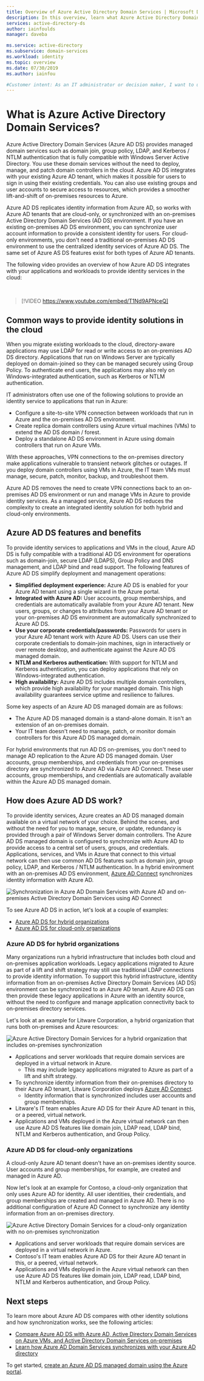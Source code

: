 ```yaml
---
title: Overview of Azure Active Directory Domain Services | Microsoft Docs
description: In this overview, learn what Azure Active Directory Domain Services provides and how to use it in your organization to provide identity services to applications and services in the cloud.
services: active-directory-ds
author: iainfoulds
manager: daveba

ms.service: active-directory
ms.subservice: domain-services
ms.workload: identity
ms.topic: overview
ms.date: 07/30/2019
ms.author: iainfou

#Customer intent: As an IT administrator or decision maker, I want to understand what Azure AD DS is and how it can benefit my organization.
---
```


# What is Azure Active Directory Domain Services?

Azure Active Directory Domain Services (Azure AD DS) provides managed domain services such as domain join, group policy, LDAP, and Kerberos / NTLM authentication that is fully compatible with Windows Server Active Directory. You use these domain services without the need to deploy, manage, and patch domain controllers in the cloud. Azure AD DS integrates with your existing Azure AD tenant, which makes it possible for users to sign in using their existing credentials. You can also use existing groups and user accounts to secure access to resources, which provides a smoother lift-and-shift of on-premises resources to Azure.

Azure AD DS replicates identity information from Azure AD, so works with Azure AD tenants that are cloud-only, or synchronized with an on-premises Active Directory Domain Services (AD DS) environment. If you have an existing on-premises AD DS environment, you can synchronize user account information to provide a consistent identity for users. For cloud-only environments, you don't need a traditional on-premises AD DS environment to use the centralized identity services of Azure AD DS. The same set of Azure AS DS features exist for both types of Azure AD tenants.

The following video provides an overview of how Azure AD DS integrates with your applications and workloads to provide identity services in the cloud:

<br />

>[!VIDEO https://www.youtube.com/embed/T1Nd9APNceQ]

## Common ways to provide identity solutions in the cloud

When you migrate existing workloads to the cloud, directory-aware applications may use LDAP for read or write access to an on-premises AD DS directory. Applications that run on Windows Server are typically deployed on domain-joined so they can be managed securely using Group Policy. To authenticate end users, the applications may also rely on Windows-integrated authentication, such as Kerberos or NTLM authentication.

IT administrators often use one of the following solutions to provide an identity service to applications that run in Azure:

* Configure a site-to-site VPN connection between workloads that run in Azure and the on-premises AD DS environment.
* Create replica domain controllers using Azure virtual machines (VMs) to extend the AD DS domain / forest.
* Deploy a standalone AD DS environment in Azure using domain controllers that run on Azure VMs.

With these approaches, VPN connections to the on-premises directory make applications vulnerable to transient network glitches or outages. If you deploy domain controllers using VMs in Azure, the IT team VMs must manage, secure, patch, monitor, backup, and troubleshoot them.

Azure AD DS removes the need to create VPN connections back to an on-premises AD DS environment or run and manage VMs in Azure to provide identity services. As a managed service, Azure AD DS reduces the complexity to create an integrated identity solution for both hybrid and cloud-only environments.

## Azure AD DS features and benefits

To provide identity services to applications and VMs in the cloud, Azure AD DS is fully compatible with a traditional AD DS environment for operations such as domain-join, secure LDAP (LDAPS), Group Policy and DNS management, and LDAP bind and read support. The following features of Azure AD DS simplify deployment and management operations:

* **Simplified deployment experience:** Azure AD DS is enabled for your Azure AD tenant using a single wizard in the Azure portal.
* **Integrated with Azure AD:** User accounts, group memberships, and credentials are automatically available from your Azure AD tenant. New users, groups, or changes to attributes from your Azure AD tenant or your on-premises AD DS environment are automatically synchronized to Azure AD DS.
* **Use your corporate credentials/passwords:** Passwords for users in your Azure AD tenant work with Azure AD DS. Users can use their corporate credentials to domain-join machines, sign in interactively or over remote desktop, and authenticate against the Azure AD DS managed domain.
* **NTLM and Kerberos authentication:** With support for NTLM and Kerberos authentication, you can deploy applications that rely on Windows-integrated authentication.
* **High availability:** Azure AD DS includes multiple domain controllers, which provide high availability for your managed domain. This high availability guarantees service uptime and resilience to failures.

Some key aspects of an Azure AD DS managed domain are as follows:

* The Azure AD DS managed domain is a stand-alone domain. It isn't an extension of an on-premises domain.
* Your IT team doesn't need to manage, patch, or monitor domain controllers for this Azure AD DS managed domain.

For hybrid environments that run AD DS on-premises, you don't need to manage AD replication to the Azure AD DS managed domain. User accounts, group memberships, and credentials from your on-premises directory are synchronized to Azure AD via Azure AD Connect. These user accounts, group memberships, and credentials are automatically available within the Azure AD DS managed domain.

## How does Azure AD DS work?

To provide identity services, Azure creates an AD DS managed domain available on a virtual network of your choice. Behind the scenes, and without the need for you to manage, secure, or update, redundancy is provided through a pair of Windows Server domain controllers. The Azure AD DS managed domain is configured to synchronize with Azure AD to provide access to a central set of users, groups, and credentials. Applications, services, and VMs in Azure that connect to this virtual network can then use common AD DS features such as domain join, group policy, LDAP, and Kerberos / NTLM authentication. In a hybrid environment with an on-premises AD DS environment, [Azure AD Connect][azure-ad-connect] synchronizes identity information with Azure AD.

![Synchronization in Azure AD Domain Services with Azure AD and on-premises Active Directory Domain Services using AD Connect](./media/active-directory-domain-services-design-guide/sync-topology.png)

To see Azure AD DS in action, let's look at a couple of examples:

* [Azure AD DS for hybrid organizations](#azure-ad-ds-for-hybrid-organizations)
* [Azure AD DS for cloud-only organizations](#azure-ad-ds-for-cloud-only-organizations)

### Azure AD DS for hybrid organizations

Many organizations run a hybrid infrastructure that includes both cloud and on-premises application workloads. Legacy applications migrated to Azure as part of a lift and shift strategy may still use traditional LDAP connections to provide identity information. To support this hybrid infrastructure, identity information from an on-premises Active Directory Domain Services (AD DS) environment can be synchronized to an Azure AD tenant. Azure AD DS can then provide these legacy applications in Azure with an identity source, without the need to configure and manage application connectivity back to on-premises directory services.

Let's look at an example for Litware Corporation, a hybrid organization that runs both on-premises and Azure resources:

![Azure Active Directory Domain Services for a hybrid organization that includes on-premises synchronization](./media/overview/synced-tenant.png)

* Applications and server workloads that require domain services are deployed in a virtual network in Azure.
    * This may include legacy applications migrated to Azure as part of a lift and shift strategy.
* To synchronize identity information from their on-premises directory to their Azure AD tenant, Litware Corporation deploys [Azure AD Connect][azure-ad-connect].
    * Identity information that is synchronized includes user accounts and group memberships.
* Litware's IT team enables Azure AD DS for their Azure AD tenant in this, or a peered, virtual network.
* Applications and VMs deployed in the Azure virtual network can then use Azure AD DS features like domain join, LDAP read, LDAP bind, NTLM and Kerberos authentication, and Group Policy.

### Azure AD DS for cloud-only organizations

A cloud-only Azure AD tenant doesn't have an on-premises identity source. User accounts and group memberships, for example, are created and managed in Azure AD.

Now let's look at an example for Contoso, a cloud-only organization that only uses Azure AD for identity. All user identities, their credentials, and group memberships are created and managed in Azure AD. There is no additional configuration of Azure AD Connect to synchronize any identity information from an on-premises directory.

![Azure Active Directory Domain Services for a cloud-only organization with no on-premises synchronization](./media/overview/cloud-only-tenant.png)

* Applications and server workloads that require domain services are deployed in a virtual network in Azure.
* Contoso's IT team enables Azure AD DS for their Azure AD tenant in this, or a peered, virtual network.
* Applications and VMs deployed in the Azure virtual network can then use Azure AD DS features like domain join, LDAP read, LDAP bind, NTLM and Kerberos authentication, and Group Policy.

## Next steps

To learn more about Azure AD DS compares with other identity solutions and how synchronization works, see the following articles:

* [Compare Azure AD DS with Azure AD, Active Directory Domain Services on Azure VMs, and Active Directory Domain Services on-premises][compare]
* [Learn how Azure AD Domain Services synchronizes with your Azure AD directory][synchronization]

To get started, [create an Azure AD DS managed domain using the Azure portal][tutorial-create].

<!-- INTERNAL LINKS -->
[compare]: compare-identity-solutions.md
[synchronization]: synchronization.md
[tutorial-create]: tutorial-create-instance.md
[azure-ad-connect]: ../active-directory/hybrid/whatis-hybrid-identity.md
[password-hash-sync]: ../active-directory/hybrid/how-to-connect-password-hash-synchronization.md
